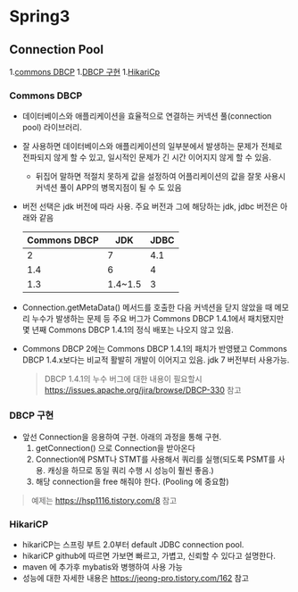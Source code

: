 # Spring3

## Connection Pool

1.[commons DBCP](#commons-dbcp)
1.[DBCP 구현](#DBCP-구현)
1.[HikariCp](#HikariCp)
### Commons DBCP

- 데이터베이스와 애플리케이션을 효율적으로 연결하는 커넥션 풀(connection pool) 라이브러리.
- 잘 사용하면 데이터베이스와 애플리케이션의 일부분에서 발생하는 문제가 전체로 전파되지 않게 할 수 있고, 
일시적인 문제가 긴 시간 이어지지 않게 할 수 있음.
  + 뒤집어 말하면 적절치 못하게 값을 설정하여 어플리케이션의 값을 잘못 사용시 커넥션 풀이 APP의 병목지점이 될 수 도 있음
- 버전 선택은 jdk 버전에 따라 사용. 주요 버전과 그에 해당하는 jdk, jdbc 버전은 아래와 같음

     |Commons DBCP | JDK     | JDBC
     ------------  | ----    | -----
     |  2          | 7       | 4.1
     | 1.4         | 6       | 4
     | 1.3         | 1.4~1.5 | 3
- Connection.getMetaData() 메서드를 호출한 다음 커넥션을 닫지 않았을 때 메모리 누수가 발생하는 문제 등 주요 버그가 Commons DBCP 1.4.1에서 패치됐지만 몇 년째 Commons DBCP 1.4.1의 정식 배포는 나오지 않고 있음.
- Commons DBCP 2에는 Commons DBCP 1.4.1의 패치가 반영됐고 Commons DBCP 1.4.x보다는 비교적 활발히 개발이 이어지고 있음. jdk 7 버전부터 사용가능.
  > DBCP 1.4.1의 누수 버그에 대한 내용이 필요할시 https://issues.apache.org/jira/browse/DBCP-330 참고
  
  
### DBCP 구현

- 앞선 Connection을 응용하여 구현. 아래의 과정을 통해 구현.
  1. getConnection() 으로 Connection을 받아온다 
  2. Connection에 PSMT나 STMT를 사용해서 쿼리를 실행(되도록 PSMT를 사용. 캐싱을 하므로 동일 쿼리 수행 시 성능이 훨씬 좋음.)
  3. 해당 connection을 free 해줘야 한다.  (Pooling 에 중요함) 
>예제는 https://hsp1116.tistory.com/8 참고

### HikariCP

- hikariCP는 스프링 부트 2.0부터 default JDBC connection pool. 
- hikariCP github에 따르면 가보면 빠르고, 가볍고, 신뢰할 수 있다고 설명한다.
- maven 에 추가후 mybatis와 병행하여 사용 가능
- 성능에 대한 자세한 내용은 https://jeong-pro.tistory.com/162 참고

